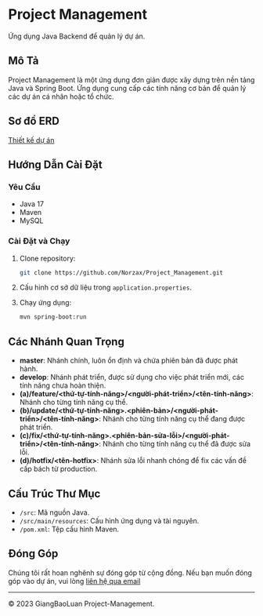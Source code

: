 # Project Management

Ứng dụng Java Backend để quản lý dự án.

## Mô Tả

Project Management là một ứng dụng đơn giản được xây dựng trên nền tảng Java và Spring Boot. Ứng dụng cung cấp các tính năng cơ bản để quản lý các dự án cá nhân hoặc tổ chức.

## Sơ đồ ERD
[Thiết kế dự án](https://drive.google.com/file/d/1QIW9Akdt6hKP1Oe9twGT9sVH1lyzSkzY/view?usp=sharing)

## Hướng Dẫn Cài Đặt

### Yêu Cầu

- Java 17
- Maven
- MySQL

### Cài Đặt và Chạy

1. Clone repository:

    ```bash
    git clone https://github.com/Norzax/Project_Management.git
    ```

2. Cấu hình cơ sở dữ liệu trong `application.properties`.

3. Chạy ứng dụng:

    ```bash
    mvn spring-boot:run
    ```

## Các Nhánh Quan Trọng

- **master**: Nhánh chính, luôn ổn định và chứa phiên bản đã được phát hành.
- **develop**: Nhánh phát triển, được sử dụng cho việc phát triển mới, các tính năng chưa hoàn thiện.
- **(a)/feature/<thứ-tự-tính-năng>/<người-phát-triển>/<tên-tính-năng>**: Nhánh cho từng tính năng cụ thể.
- **(b)/update/<thứ-tự-tính-năng>.<phiên-bản>/<người-phát-triển>/<tên-tính-năng>**: Nhánh cho từng tính năng cụ thể đang được phát triển.
- **(c)/fix/<thứ-tự-tính-năng>.<phiên-bản-sửa-lỗi>/<người-phát-triển>/<tên-tính-năng>**: Nhánh cho từng tính năng cụ thể đã được sửa lỗi.
- **(d)/hotfix/<tên-hotfix>**: Nhánh sửa lỗi nhanh chóng để fix các vấn đề cấp bách từ production.


## Cấu Trúc Thư Mục

- `/src`: Mã nguồn Java.
- `/src/main/resources`: Cấu hình ứng dụng và tài nguyên.
- `/pom.xml`: Tệp cấu hình Maven.

## Đóng Góp

Chúng tôi rất hoan nghênh sự đóng góp từ cộng đồng. Nếu bạn muốn đóng góp vào dự án, vui lòng 
[liên hệ qua email](mailto:giangbaoluan5@.com)

---
© 2023 GiangBaoLuan Project-Management.
